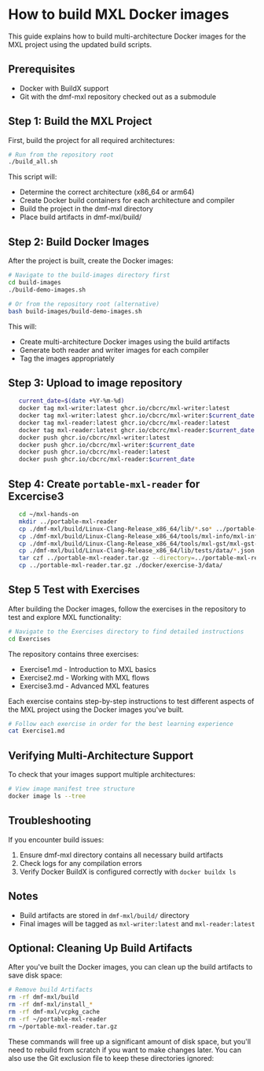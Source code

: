 # How to build MXL Docker images

This guide explains how to build multi-architecture Docker images for the MXL project using the updated build scripts.

## Prerequisites

- Docker with BuildX support
- Git with the dmf-mxl repository checked out as a submodule

## Step 1: Build the MXL Project

First, build the project for all required architectures:

```bash
# Run from the repository root
./build_all.sh
```

This script will:

- Determine the correct architecture (x86_64 or arm64)
- Create Docker build containers for each architecture and compiler
- Build the project in the dmf-mxl directory
- Place build artifacts in dmf-mxl/build/

## Step 2: Build Docker Images

After the project is built, create the Docker images:

```bash
# Navigate to the build-images directory first
cd build-images
./build-demo-images.sh

# Or from the repository root (alternative)
bash build-images/build-demo-images.sh
```

This will:

- Create multi-architecture Docker images using the build artifacts
- Generate both reader and writer images for each compiler
- Tag the images appropriately

## Step 3: Upload to image repository

```sh
   current_date=$(date +%Y-%m-%d)
   docker tag mxl-writer:latest ghcr.io/cbcrc/mxl-writer:latest
   docker tag mxl-writer:latest ghcr.io/cbcrc/mxl-writer:$current_date
   docker tag mxl-reader:latest ghcr.io/cbcrc/mxl-reader:latest
   docker tag mxl-reader:latest ghcr.io/cbcrc/mxl-reader:$current_date
   docker push ghcr.io/cbcrc/mxl-writer:latest
   docker push ghcr.io/cbcrc/mxl-writer:$current_date
   docker push ghcr.io/cbcrc/mxl-reader:latest
   docker push ghcr.io/cbcrc/mxl-reader:$current_date
```

## Step 4: Create `portable-mxl-reader` for Excercise3

```sh
   cd ~/mxl-hands-on
   mkdir ../portable-mxl-reader
   cp ./dmf-mxl/build/Linux-Clang-Release_x86_64/lib/*.so* ../portable-mxl-reader/
   cp ./dmf-mxl/build/Linux-Clang-Release_x86_64/tools/mxl-info/mxl-info ../portable-mxl-reader/
   cp ./dmf-mxl/build/Linux-Clang-Release_x86_64/tools/mxl-gst/mxl-gst-videosink ../portable-mxl-reader/
   cp ./dmf-mxl/build/Linux-Clang-Release_x86_64/lib/tests/data/*.json ../portable-mxl-reader/
   tar czf ../portable-mxl-reader.tar.gz --directory=../portable-mxl-reader/ .
   cp ../portable-mxl-reader.tar.gz ./docker/exercise-3/data/
```

## Step 5 Test with Exercises

After building the Docker images, follow the exercises in the repository to test and explore MXL functionality:

```bash
# Navigate to the Exercises directory to find detailed instructions
cd Exercises
```

The repository contains three exercises:

- Exercise1.md - Introduction to MXL basics
- Exercise2.md - Working with MXL flows
- Exercise3.md - Advanced MXL features

Each exercise contains step-by-step instructions to test different aspects of the MXL project using the Docker images you've built.

```bash
# Follow each exercise in order for the best learning experience
cat Exercise1.md
```

## Verifying Multi-Architecture Support

To check that your images support multiple architectures:

```bash
# View image manifest tree structure
docker image ls --tree
```

## Troubleshooting

If you encounter build issues:

1. Ensure dmf-mxl directory contains all necessary build artifacts
2. Check logs for any compilation errors
3. Verify Docker BuildX is configured correctly with `docker buildx ls`

## Notes

- Build artifacts are stored in `dmf-mxl/build/` directory
- Final images will be tagged as `mxl-writer:latest` and `mxl-reader:latest`

## Optional: Cleaning Up Build Artifacts

After you've built the Docker images, you can clean up the build artifacts to save disk space:

```bash
# Remove build Artifacts
rm -rf dmf-mxl/build
rm -rf dmf-mxl/install_*
rm -rf dmf-mxl/vcpkg_cache
rm -rf ~/portable-mxl-reader
rm ~/portable-mxl-reader.tar.gz
```

These commands will free up a significant amount of disk space, but you'll need to rebuild from scratch if you want to make changes later. You can also use the Git exclusion file to keep these directories ignored:
